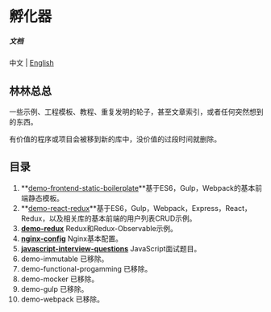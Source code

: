 # 孵化器

##### 文档

中文 | [English](https://github.com/oychao/incubator/blob/master/README-en.md)

## 林林总总

一些示例、工程模板、教程、重复发明的轮子，甚至文章索引，或者任何突然想到的东西。

有价值的程序或项目会被移到新的库中，没价值的过段时间就删除。

## 目录

1. **[demo-frontend-static-boilerplate](https://github.com/oychao/incubator/tree/master/demo-frontend-static-boilerplate)**基于ES6，Gulp，Webpack的基本前端静态模板。
2. **[demo-react-redux](https://github.com/oychao/incubator/tree/master/demo-react-redux)**基于ES6，Gulp，Webpack，Express，React，Redux，以及相关库的基本前端的用户列表CRUD示例。
3. **[demo-redux](https://github.com/oychao/incubator/tree/master/demo-redux)** Redux和Redux-Observable示例。
4. **[nginx-config](https://github.com/oychao/incubator/tree/master/nginx-config)** Nginx基本配置。
5. **[javascript-interview-questions](https://github.com/oychao/incubator/tree/master/javascript-interview-questions)** JavaScript面试题目。
6. demo-immutable 已移除。
7. demo-functional-progamming 已移除。
8. demo-mocker 已移除。
9. demo-gulp 已移除。
10. demo-webpack 已移除。